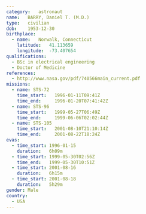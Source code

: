 ```yaml
---
category:	astronaut
name:	BARRY, Daniel T. (M.D.)
type:	civilian
dob:	1953-12-30
birthplace:
  - name:	Norwalk, Connecticut
    latitude:	41.113659
    longitude:	-73.407654
qualifications:
  - BSc in electrical engineering
  - Doctor of Medicine
references:
  - http://www.nasa.gov/pdf/740566main_current.pdf
missions:
  - name: STS-72
    time_start:   1996-01-11T09:41Z
    time_end:     1996-01-20T07:41:42Z
  - name: STS-96
    time_start:   1999-05-27T06:49Z
    time_end:     1999-06-06T02:02:44Z
  - name: STS-105
    time_start:   2001-08-10T21:10:14Z
    time_end:     2001-08-22T18:24Z
evas:
  - time_start: 1996-01-15
    duration:   6h09m
  - time_start: 1999-05-30T02:56Z
    time_end:   1999-05-30T10:51Z
  - time_start: 2001-08-16
    duration:   6h15m
  - time_start: 2001-08-18
    duration:   5h29m
gender:	Male
country:
  - USA
---
```

